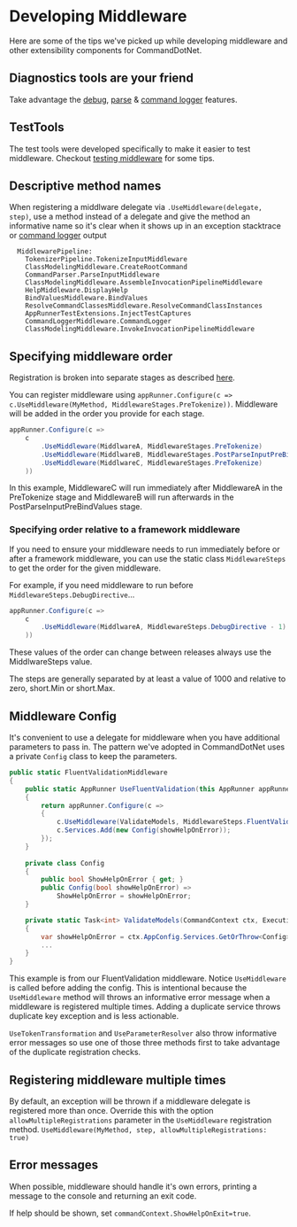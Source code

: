 # Developing Middleware

Here are some of the tips we've picked up while developing middleware and other extensibility components for CommandDotNet.

## Diagnostics tools are your friend

Take advantage the [debug](../Diagnostics/debug-directive.md), [parse](../Diagnostics/parse-directive.md) & [command logger](../Diagnostics/command-logger.md) features.

## TestTools

The test tools were developed specifically to make it easier to test middleware. Checkout [testing middleware](../TestTools/Tools/testing-middleware.md) for some tips.

## Descriptive method names

When registering a middlware delegate via `.UseMiddleware(delegate, step)`, use a method instead of a delegate and give the method an informative name so it's clear when it shows up in an exception stacktrace or [command logger](../Diagnostics/command-logger.md) output

```
  MiddlewarePipeline:
    TokenizerPipeline.TokenizeInputMiddleware
    ClassModelingMiddleware.CreateRootCommand
    CommandParser.ParseInputMiddleware
    ClassModelingMiddleware.AssembleInvocationPipelineMiddleware
    HelpMiddleware.DisplayHelp
    BindValuesMiddleware.BindValues
    ResolveCommandClassesMiddleware.ResolveCommandClassInstances
    AppRunnerTestExtensions.InjectTestCaptures
    CommandLoggerMiddleware.CommandLogger
    ClassModelingMiddleware.InvokeInvocationPipelineMiddleware
```
## Specifying middleware order

Registration is broken into separate stages as described [here](../Extensibility/middleware.md).

You can register middleware using `appRunner.Configure(c => c.UseMiddleware(MyMethod, MiddlewareStages.PreTokenize))`. 
Middleware will be added in the order you provide for each stage.

```c#
appRunner.Configure(c => 
    c
        .UseMiddleware(MiddlwareA, MiddlewareStages.PreTokenize)
        .UseMiddleware(MiddlwareB, MiddlewareStages.PostParseInputPreBindValues)
        .UseMiddleware(MiddlwareC, MiddlewareStages.PreTokenize)
    ))
```

In this example, MiddlewareC will run immediately after MiddlewareA in the PreTokenize stage and MiddlewareB will run afterwards in the PostParseInputPreBindValues stage.

### Specifying order relative to a framework middleware

If you need to ensure your middleware needs to run immediately before or after a framework middleware, you can use the static class `MiddlewareSteps` to get the order for the given middleware.

For example, if you need middleware to run before `MiddlewareSteps.DebugDirective`...

```c#
appRunner.Configure(c => 
    c
        .UseMiddleware(MiddlwareA, MiddlewareSteps.DebugDirective - 1)
    ))
```

These values of the order can change between releases always use the MiddlwareSteps value. 

The steps are generally separated by at least a value of 1000 and relative to zero, short.Min or short.Max.  

## Middleware Config

It's convenient to use a delegate for middleware when you have additional parameters to pass in. 
The pattern we've adopted in CommandDotNet uses a private `Config` class to keep the parameters.

```c#
public static FluentValidationMiddleware
{
    public static AppRunner UseFluentValidation(this AppRunner appRunner, bool showHelpOnError = false)
    {
        return appRunner.Configure(c =>
        {
            c.UseMiddleware(ValidateModels, MiddlewareSteps.FluentValidation);
            c.Services.Add(new Config(showHelpOnError));
        });
    }
    
    private class Config
    {
        public bool ShowHelpOnError { get; }
        public Config(bool showHelpOnError) => 
            ShowHelpOnError = showHelpOnError;
    }

    private static Task<int> ValidateModels(CommandContext ctx, ExecutionDelegate next)
    {
        var showHelpOnError = ctx.AppConfig.Services.GetOrThrow<Config>().ShowHelpOnError;
        ... 
    }
}
```

This example is from our FluentValidation middleware. Notice `UseMiddleware` is called before adding the config. 
This is intentional because the `UseMiddleware` method will throws an informative error message when a middleware is registered multiple times.
Adding a duplicate service throws duplicate key exception and is less actionable.

`UseTokenTransformation` and `UseParameterResolver` also throw informative error messages so use one of those three methods first to take advantage of the duplicate registration checks.

## Registering middleware multiple times

By default, an exception will be thrown if a middleware delegate is registered more than once.  Override this with the option `allowMultipleRegistrations` parameter in the `UseMiddleware` registration method. `UseMiddleware(MyMethod, step, allowMultipleRegistrations: true)`

## Error messages

When possible, middleware should handle it's own errors, printing a message to the console and returning an exit code.

If help should be shown, set `commandContext.ShowHelpOnExit=true`. 
